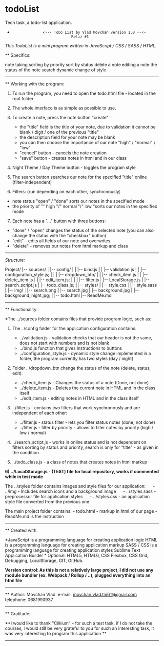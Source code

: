 # todoList
Tech task, a todo-list application.

*					<--- ToDo List by Vlad Movchan version 1.0 --->
							     Reliz #1

*This TodoList is a mini program written in JavaScript / CSS / SASS / HTML.*

**        Specifics:

note taking
sorting by priority
sort by status
delete a note
editing a note
the status of the note
search
dynamic change of style

----------------------------------------------

**					Working with the program:

1) To run the program, you need to open the todo.html file - located in the root folder

2) The whole interface is as simple as possible to use.

3) To create a note, press the note button "create"
	- the "title" field is the title of your note, due to validation it cannot be blank / digit / one of the previous "title"
	- the description field for your note may be blank
	- you can then choose the importance of our note "high" / "normal" / "low"
	- "cencel" button - cancels the note creation
	- "save" button - creates notes in html and in our class

4) Night Theme / Day Theme button - toggles the program style

5) The search button searches our note for the specified "title" online (filter-independent)

6) Filters: (run depending on each other, synchronously)
- note status "open" / "done" sorts our notes in the specified mode
- the priority of "" high "/" normal "/" low "sorts our notes in the specified mode

7) Each note has a "..." button with three buttons:
- "done" / "open" changes the status of the selected note (you can also change the status with the "checkbox" button)
- "edit" - edits all fields of our note and overwrites
- "delete" - removes our notes from html markup and class

----------------------------------------------

*Structure:*

Project/
|-- sources/
|   |-- config/
|   |    |-- bind.js
|   |    |-- validation.js
|   |    |-- configuration_style.js;
|   |
|   |-- dropdown_btn/
|   |    |-- check_item.js
|   |    |-- delete_item.js
|   |    |-- edit_item.js;
|   |
|   |-- filter.js
|   |-- LocalStorage.js
|   |-- search_script.js
|   |-- todo_class.js;
|
|-- styles/
|   |-- style.css
|   |-- style.sass
|   |-- img/
|	     |-- search.png
|       |-- search.jpg
|       |-- background.jpg
|       |-- background_night.jpg;
|
|-- todo.html
|-- ReadMe.md

----------------------------------------------

**					Functionality:

*The ../sources folder contains files that provide program logic, such as:

1) The ../config folder for the application configuration contains:
	- ../validation.js - validation checks that our header is not the same, does not start with numbers and is not blank
	- ../bind.js function that gives instructions to buttons
	- ../configuration_style.js - dynamic style change implemented in a folder, the program currently has two styles (day / night)

2) Folder ../dropdown_btn change the status of the note (delete, status, edit):
	- ../check_item.js - Changes the status of a note (Done, not done)
	- ../delete_item.js - Deletes the current note in HTML and in the class itself
	- ../edit_item.js - editing notes in HTML and in the class itself


3) ../filter.js - contains two filters that work synchronously and are independent of each other:
	- ../filter.js - status filter - lets you filter status notes (done, not done)
	- ../filter.js - filter by priority - allows to filter notes by priority (high / low / normal)

4) ../search_script.js - works in online status and is not dependent on filters sorting by status and priority, search is only for "title" - as given in the condition

5) ../todo_class.js - a class of notes that creates notes in html markup

**6) ../LocalStorage.js - (TEST) file for local repository, works if commented while in test mode**

The ../styles folder contains images and style files for our application:
     - ../img - Includes search icons and a background image
     - ../styles.sass - preprocessor file for application styles
     - ../styles.css - an application style file converted from the previous one

The main project folder contains:
	- todo.html - markup in html of our page
	- ReadMe.md is the instruction

----------------------------------------------

**					Created with:

*JavaScript is a programming language for creating application logic
HTML is a programming language for creating application markup
SASS / CSS is a programming language for creating application styles
Sublime Text Application Builder *
Optional: HTML5, HTML6, CSS Flexbox, CSS Grid, Debugging, LocalStorage, GIT, GitHub.

**Version control: As this is not a relatively large project, I did not use any module bundler (ex. Webpack / Rollup / ..), plugged everything into an html file**

----------------------------------------------

**					Author:
Movchan Vlad: 
	e-mail: movchan.vlad.tm61@gmail.com
	telephone: 0681990937

----------------------------------------------

**					Gratitude:

**I would like to thank "Cilkium" - for such a test task, if I do not take the courses, I would still be very grateful to you for such an interesting task, it was very interesting to program this application **

----------------------------------------------
